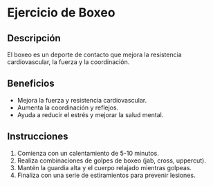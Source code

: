 # Ejercicio de Boxeo

## Descripción
El boxeo es un deporte de contacto que mejora la resistencia cardiovascular, la fuerza y la coordinación.

## Beneficios
- Mejora la fuerza y resistencia cardiovascular.
- Aumenta la coordinación y reflejos.
- Ayuda a reducir el estrés y mejorar la salud mental.

## Instrucciones
1. Comienza con un calentamiento de 5-10 minutos.
2. Realiza combinaciones de golpes de boxeo (jab, cross, uppercut).
3. Mantén la guardia alta y el cuerpo relajado mientras golpeas.
4. Finaliza con una serie de estiramientos para prevenir lesiones.
